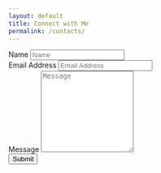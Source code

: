 ```yaml
---
layout: default
title: Connect with Me
permalink: /contacts/
---
```

<section id="contact">
   <div class="w-100">
      <div class="social-icons text-center">
         <a class="social-icon" href="mailto:{{ site.email }}"><i class="fas fa-envelope"></i></a>
         <a class="social-icon" href="https://linkedin.com/in/{{ site.linkedin_username }}"> <i class="fab fa-linkedin-in"></i></a>
         <a class="social-icon" href="https://github.com/{{ site.github_username }}"><i class="fab fa-github"></i></a>
         <a class="social-icon" href="https://twitter.com/{{ site.twitter_username }}"><i class="fab fa-twitter"></i></a>
         <a class="social-icon" href="https://instagram.com/{{ site.instagram_username }}"><i class="fab fa-instagram"></i></a>
      </div>
      <!-- Wrapper container -->
      <div class="container">
         <form id="contactForm" action="https://formspree.io/f/xwkagvap" method="POST">
            <!-- Name input -->
            <div class="mb-3">
               <label class="form-label" for="name">Name</label>
               <input class="form-control" name="name" id="name" type="text" placeholder="Name" />
            </div>
            <!-- Email address input -->
            <div class="mb-3">
               <label class="form-label" for="email">Email Address</label>
               <input class="form-control" name="email" id="email" type="email" placeholder="Email Address" />
            </div>
            <!-- Message input -->
            <div class="mb-3">
               <label class="form-label" for="msg">Message</label>
               <textarea class="form-control" id="msg" name="message" placeholder="Message" style="height: 10rem;"></textarea>
            </div>
            <!-- Form submit button -->
            <div class="d-grid">
               <button class="btn btn-primary btn-lg" type="submit">Submit</button>
            </div>
         </form>
      </div>
   </div>
</section>